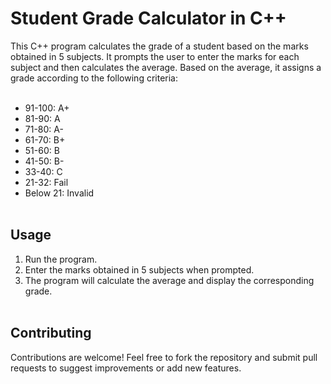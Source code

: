 # Student Grade Calculator in C++

This C++ program calculates the grade of a student based on the marks obtained in 5 subjects. It prompts the user to enter the marks for each subject and then calculates the average. Based on the average, it assigns a grade according to the following criteria:
<br></br>

- 91-100: A+
- 81-90: A
- 71-80: A-
- 61-70: B+
- 51-60: B
- 41-50: B-
- 33-40: C
- 21-32: Fail
- Below 21: Invalid
<br></br>

## Usage
1. Run the program.
2. Enter the marks obtained in 5 subjects when prompted.
3. The program will calculate the average and display the corresponding grade.
<br></br>

## Contributing
Contributions are welcome! Feel free to fork the repository and submit pull requests to suggest improvements or add new features.
